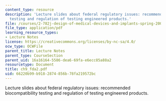 ```yaml
---
content_type: resource
description: 'Lecture slides about federal regulatory issues: recommended biocompatibility
  testing and regulation of testing engineered products.'
file: /courses/2-782j-design-of-medical-devices-and-implants-spring-2006/66220b99b9182874856b78fa219572bc_ch9_fda2.pdf
file_type: application/pdf
learning_resource_types:
- Lecture Notes
license: https://creativecommons.org/licenses/by-nc-sa/4.0/
ocw_type: OCWFile
parent_title: Lecture Notes
parent_type: CourseSection
parent_uid: 16a16164-5586-dea6-69fa-e6ecc85a88a2
resourcetype: Document
title: ch9_fda2.pdf
uid: 66220b99-b918-2874-856b-78fa219572bc
---
```

Lecture slides about federal regulatory issues: recommended biocompatibility testing and regulation of testing engineered products.